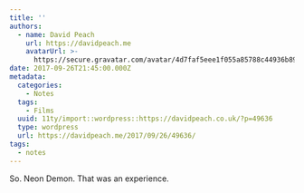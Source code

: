 ```yaml
---
title: ''
authors:
  - name: David Peach
    url: https://davidpeach.me
    avatarUrl: >-
      https://secure.gravatar.com/avatar/4d7faf5eee1f055a85788c44936b8995eaab6dfb004e7854ec747ccb272e91ee?s=96&d=mm&r=g
date: 2017-09-26T21:45:00.000Z
metadata:
  categories:
    - Notes
  tags:
    - Films
  uuid: 11ty/import::wordpress::https://davidpeach.co.uk/?p=49636
  type: wordpress
  url: https://davidpeach.me/2017/09/26/49636/
tags:
  - notes
---
```

So. Neon Demon. That was an experience.
